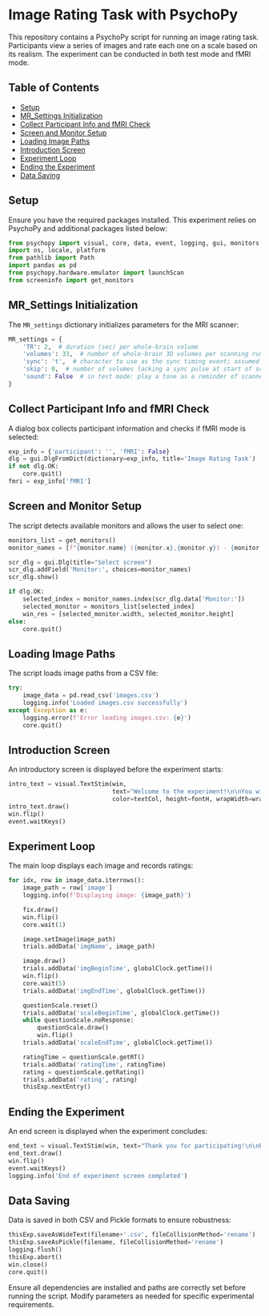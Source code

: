 
# Image Rating Task with PsychoPy

This repository contains a PsychoPy script for running an image rating task. Participants view a series of images and rate each one on a scale based on its realism. The experiment can be conducted in both test mode and fMRI mode.

## Table of Contents
- [Setup](#setup)
- [MR_Settings Initialization](#mr_settings-initialization)
- [Collect Participant Info and fMRI Check](#collect-participant-info-and-fmri-check)
- [Screen and Monitor Setup](#screen-and-monitor-setup)
- [Loading Image Paths](#loading-image-paths)
- [Introduction Screen](#introduction-screen)
- [Experiment Loop](#experiment-loop)
- [Ending the Experiment](#ending-the-experiment)
- [Data Saving](#data-saving)

## Setup

Ensure you have the required packages installed. This experiment relies on PsychoPy and additional packages listed below:

```python
from psychopy import visual, core, data, event, logging, gui, monitors
import os, locale, platform
from pathlib import Path
import pandas as pd
from psychopy.hardware.emulator import launchScan
from screeninfo import get_monitors
```

## MR_Settings Initialization

The `MR_settings` dictionary initializes parameters for the MRI scanner:

```python
MR_settings = {
    'TR': 2,  # duration (sec) per whole-brain volume
    'volumes': 33,  # number of whole-brain 3D volumes per scanning run
    'sync': 't',  # character to use as the sync timing event; assumed to come at start of a volume
    'skip': 0,  # number of volumes lacking a sync pulse at start of scan
    'sound': False  # in test mode: play a tone as a reminder of scanner noise
}
```

## Collect Participant Info and fMRI Check

A dialog box collects participant information and checks if fMRI mode is selected:

```python
exp_info = {'participant': '', 'fMRI': False}
dlg = gui.DlgFromDict(dictionary=exp_info, title='Image Rating Task')
if not dlg.OK:
    core.quit()
fmri = exp_info['fMRI']
```

## Screen and Monitor Setup

The script detects available monitors and allows the user to select one:

```python
monitors_list = get_monitors()
monitor_names = [f"{monitor.name} ({monitor.x},{monitor.y}) - {monitor.width}x{monitor.height}" for monitor in monitors_list]

scr_dlg = gui.Dlg(title="Select screen")
scr_dlg.addField('Monitor:', choices=monitor_names)
scr_dlg.show()

if dlg.OK:
    selected_index = monitor_names.index(scr_dlg.data['Monitor:'])
    selected_monitor = monitors_list[selected_index]
    win_res = [selected_monitor.width, selected_monitor.height]
else:
    core.quit()
```

## Loading Image Paths

The script loads image paths from a CSV file:

```python
try:
    image_data = pd.read_csv('images.csv')
    logging.info('Loaded images.csv successfully')
except Exception as e:
    logging.error(f'Error loading images.csv: {e}')
    core.quit()
```

## Introduction Screen

An introductory screen is displayed before the experiment starts:

```python
intro_text = visual.TextStim(win, 
                             text="Welcome to the experiment!\n\nYou will see a series of images.\nPlease rate each image after it is displayed.\nPress any key to start.", 
                             color=textCol, height=fontH, wrapWidth=wrapW)
intro_text.draw()
win.flip()
event.waitKeys()
```

## Experiment Loop

The main loop displays each image and records ratings:

```python
for idx, row in image_data.iterrows():
    image_path = row['image']
    logging.info(f'Displaying image: {image_path}')

    fix.draw()
    win.flip()
    core.wait(1)

    image.setImage(image_path)
    trials.addData('imgName', image_path)

    image.draw()
    trials.addData('imgBeginTime', globalClock.getTime())
    win.flip()
    core.wait(5)
    trials.addData('imgEndTime', globalClock.getTime())

    questionScale.reset()
    trials.addData('scaleBeginTime', globalClock.getTime())
    while questionScale.noResponse:
        questionScale.draw()
        win.flip()
    trials.addData('scaleEndTime', globalClock.getTime())

    ratingTime = questionScale.getRT()
    trials.addData('ratingTime', ratingTime)
    rating = questionScale.getRating()
    trials.addData('rating', rating)
    thisExp.nextEntry()
```

## Ending the Experiment

An end screen is displayed when the experiment concludes:

```python
end_text = visual.TextStim(win, text="Thank you for participating!\n\nPress any key to exit.", color='black', height=fontH)
end_text.draw()
win.flip()
event.waitKeys()
logging.info('End of experiment screen completed')
```

## Data Saving

Data is saved in both CSV and Pickle formats to ensure robustness:

```python
thisExp.saveAsWideText(filename+'.csv', fileCollisionMethod='rename')
thisExp.saveAsPickle(filename, fileCollisionMethod='rename')
logging.flush()
thisExp.abort()
win.close()
core.quit()
```

Ensure all dependencies are installed and paths are correctly set before running the script. Modify parameters as needed for specific experimental requirements.
